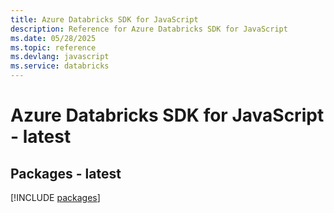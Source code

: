 ```yaml
---
title: Azure Databricks SDK for JavaScript
description: Reference for Azure Databricks SDK for JavaScript
ms.date: 05/28/2025
ms.topic: reference
ms.devlang: javascript
ms.service: databricks
---
```

# Azure Databricks SDK for JavaScript - latest
## Packages - latest
[!INCLUDE [packages](databricks-index.md)]